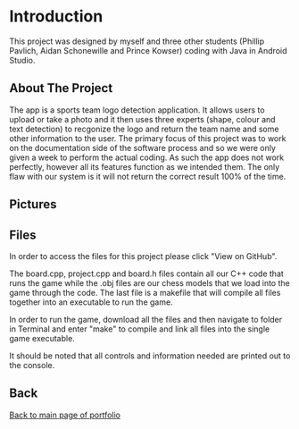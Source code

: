 # Introduction

This project was designed by myself and three other students (Phillip Pavlich, Aidan Schonewille and Prince Kowser) coding with Java in Android Studio. 

## About The Project

The app is a sports team logo detection application. It allows users to upload or take a photo and it then uses three experts (shape, colour and text detection) to recgonize the logo and return the team name and some other information to the user. The primary focus of this project was to work on the documentation side of the software process and so we were only given a week to perform the actual coding. As such the app does not work perfectly, however all its features function as we intended them. The only flaw with our system is it will not return the correct result 100% of the time. 

## Pictures



## Files

In order to access the files for this project please click "View on GitHub". 

The board.cpp, project.cpp and board.h files contain all our C++ code that runs the game while the .obj files are our chess models that we load into the game through the code. The last file is a makefile that will compile all files together into an executable to run the game.

In order to run the game, download all the files and then navigate to folder in Terminal and enter "make" to compile and link all files into the single game executable. 

It should be noted that all controls and information needed are printed out to the console.

## Back

[Back to main page of portfolio](https://wildingelijah.github.io/)
